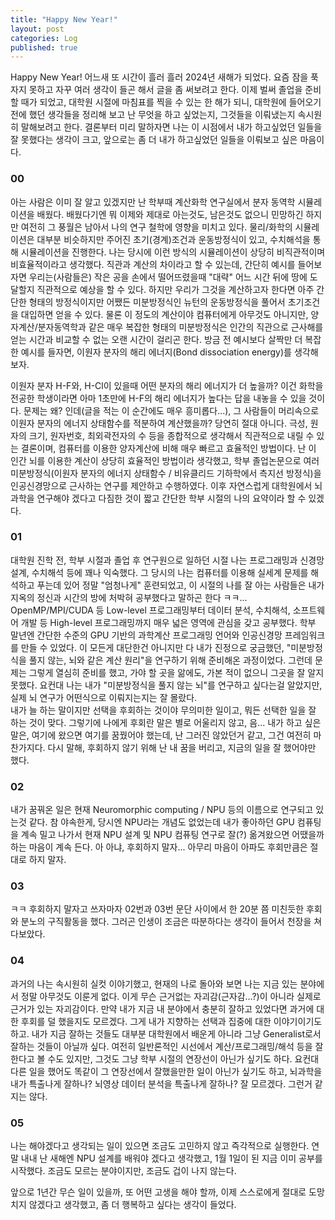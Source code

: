 ```yaml
---
title: "Happy New Year!"
layout: post
categories: Log
published: true
---
```


Happy New Year! 어느새 또 시간이 흘러 흘러 2024년 새해가 되었다. 요즘 잠을 푹 자지 못하고 자꾸 여러 생각이 들곤 해서 글을 좀 써보려고 한다. 
이제 벌써 졸업을 준비할 때가 되었고, 대학원 시절에 마침표를 찍을 수 있는 한 해가 되니, 
대학원에 들어오기 전에 했던 생각들을 정리해 보고 난 무엇을 하고 싶었는지, 그것들을 이뤄냈는지 속시원히 말해보려고 한다. 
결론부터 미리 말하자면 나는 이 시점에서 내가 하고싶었던 일들을 잘 못했다는 생각이 크고, 앞으로는 좀 더 내가 하고싶었던 일들을 이뤄보고 싶은 마음이다.

### 00
아는 사람은 이미 잘 알고 있겠지만 난 학부때 계산화학 연구실에서 분자 동역학 시뮬레이션을 배웠다. 
배웠다기엔 뭐 이제와 제대로 아는것도, 남은것도 없으니 민망하긴 하지만 여전히 그 풍월은 남아서 나의 연구 철학에 영향을 미치고 있다.
물리/화학의 시뮬레이션은 대부분 비슷하지만 주어진 초기(경계)조건과 운동방정식이 있고, 수치해석을 통해 시뮬레이션을 진행한다.
나는 당시에 이런 방식의 시뮬레이션이 상당히 비직관적이며 비효율적이라고 생각했다. 직관과 계산의 차이라고 할 수 있는데, 간단히 예시를 들어보자면 
우리는(사람들은) 작은 공을 손에서 떨어뜨렸을때 "대략" 어느 시간 뒤에 땅에 도달할지 직관적으로 예상을 할 수 있다. 하지만 우리가 그것을 계산하고자 한다면 
아주 간단한 형태의 방정식이지만 어쨌든 미분방정식인 뉴턴의 운동방정식을 풀어서 초기조건을 대입하면 얻을 수 있다. 
물론 이 정도의 계산이야 컴퓨터에게 아무것도 아니지만, 양자계산/분자동역학과 같은 매우 복잡한 형태의 미분방정식은 인간의 직관으로 근사해를 얻는 시간과 비교할 수 없는 오랜 시간이 걸리곤 한다.
방금 전 예시보다 살짝만 더 복잡한 예시를 들자면, 이원자 분자의 해리 에너지(Bond dissociation energy)를 생각해 보자.

이원자 분자 H-F와, H-Cl이 있을때 어떤 분자의 해리 에너지가 더 높을까? 이건 화학을 전공한 학생이라면 아마 1초만에 H-F의 해리 에너지가 높다는 답을 내놓을 수 있을 것이다. 
문제는 왜? 인데(글을 적는 이 순간에도 매우 흥미롭다...), 그 사람들이 머리속으로 이원자 분자의 에너지 상태함수를 적분하여 계산했을까? 당연히 절대 아니다. 
극성, 원자의 크기, 원자번호, 최외곽전자의 수 등을 종합적으로 생각해서 직관적으로 내릴 수 있는 결론이며, 컴퓨터를 이용한 양자계산에 비해 매우 빠르고 효율적인 방법이다.
난 이 인간 뇌를 이용한 계산이 상당히 효율적인 방법이라 생각했고, 학부 졸업논문으로 여러 미분방정식(이원자 분자의 에너지 상태함수 / 비유클리드 기하학에서 측지선 방정식)을 인공신경망으로 근사하는 연구를 제안하고 수행하였다. 
이후 자연스럽게 대학원에서 뇌과학을 연구해야 겠다고 다짐한 것이 짧고 간단한 학부 시절의 나의 요약이라 할 수 있겠다.

### 01
대학원 진학 전, 학부 시절과 졸업 후 연구원으로 일하던 시절 나는 프로그래밍과 신경망 설계, 수치해석 등에 꽤나 익숙했다.
그 당시의 나는 컴퓨터를 이용해 실세계 문제를 해석하고 푸는데 있어 정말 "엄청나게" 훈련되었고, 이 시절의 나를 잘 아는 사람들은 내가 지옥의 정신과 시간의 방에 처박혀 공부했다고 말하곤 한다 ㅋㅋ...
OpenMP/MPI/CUDA 등 Low-level 프로그래밍부터 데이터 분석, 수치해석, 소프트웨어 개발 등 High-level 프로그래밍까지 매우 넓은 영역에 관심을 갖고 공부했다.
학부 말년엔 간단한 수준의 GPU 기반의 과학계산 프로그래밍 언어와 인공신경망 프레임워크를 만들 수 있었다.
이 모든게 대단한건 아니지만 다 내가 진정으로 궁금했던, "미분방정식을 풀지 않는, 뇌와 같은 계산 원리"을 연구하기 위해 준비해온 과정이었다. 
그런데 문제는 그렇게 열심히 준비를 했고, 가야 할 곳을 앎에도, 가본 적이 없으니 그곳을 잘 알지 못했다. 
요컨대 나는 내가 "미분방정식을 풀지 않는 뇌"를 연구하고 싶다는걸 알았지만, 실제 뇌 연구가 어떤식으로 이뤄지는지는 잘 몰랐다.  
내가 늘 하는 말이지만 선택을 후회하는 것이야 무의미한 일이고, 뭐든 선택한 일을 잘 하는 것이 맞다. 
그렇기에 나에게 후회란 말은 별로 어울리지 않고, 음... 내가 하고 싶은 말은, 여기에 왔으면 여기를 꿈꿨어야 했는데, 난 그러진 않았던거 같고, 그건 여전히 마찬가지다.
다시 말해, 후회하지 않기 위해 난 내 꿈을 버리고, 지금의 일을 잘 했어야만 했다.

### 02
내가 꿈꿔온 일은 현재 Neuromorphic computing / NPU 등의 이름으로 연구되고 있는것 같다. 
참 야속한게, 당시엔 NPU라는 개념도 없었는데 내가 좋아하던 GPU 컴퓨팅을 계속 밀고 나가서 현재 NPU 설계 및 NPU 컴퓨팅 연구로 잘(?) 옮겨왔으면 어땠을까 하는 마음이 계속 든다.
아 아냐, 후회하지 말자... 아무리 마음이 아파도 후회만큼은 절대로 하지 말자.

### 03
ㅋㅋ 후회하지 말자고 쓰자마자 02번과 03번 문단 사이에서 한 20분 쯤 미친듯한 후회와 분노의 구직활동을 했다. 그러곤 인생이 조금은 따분하다는 생각이 들어서 천장을 쳐다보았다.

### 04
과거의 나는 속시원히 실컷 이야기했고, 현재의 나로 돌아와 보면 나는 지금 있는 분야에서 정말 아무것도 이룬게 없다. 
이게 무슨 근거없는 자괴감(근자감...?)이 아니라 실제로 근거가 있는 자괴감이다. 
만약 내가 지금 내 분야에서 충분히 잘하고 있었다면 과거에 대한 후회를 덜 했을지도 모르겠다. 그게 내가 지향하는 선택과 집중에 대한 이야기이기도 하고.
내가 지금 잘하는 것들도 대부분 대학원에서 배운게 아니라 그냥 Generalist로서 잘하는 것들이 아닐까 싶다. 
여전히 일반론적인 시선에서 계산/프로그래밍/해석 등을 잘 한다고 볼 수도 있지만, 그것도 그냥 학부 시절의 연장선이 아닌가 싶기도 하다.
요컨대 다른 일을 했어도 똑같이 그 연장선에서 잘했을만한 일이 아닌가 싶기도 하고,
뇌과학을 내가 특출나게 잘하나? 뇌영상 데이터 분석을 특출나게 잘하나? 잘 모르겠다. 그런거 같지는 않다. 

### 05
나는 해야겠다고 생각되는 일이 있으면 조금도 고민하지 않고 즉각적으로 실행한다.
연말 내내 난 새해엔 NPU 설계를 배워야 겠다고 생각했고, 1월 1일이 된 지금 이미 공부를 시작했다. 조금도 모르는 분야이지만, 조금도 겁이 나지 않는다.

앞으로 1년간 무슨 일이 있을까, 또 어떤 고생을 해야 할까, 이제 스스로에게 절대로 도망치지 않겠다고 생각했고, 좀 더 행복하고 싶다는 생각이 들었다.

